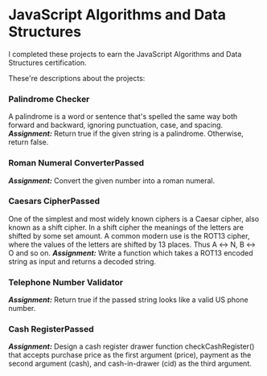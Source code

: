 # JavaScript Algorithms and Data Structures

I completed these projects to earn the JavaScript Algorithms and Data Structures certification.

These're descriptions about the projects: 

### Palindrome Checker
A palindrome is a word or sentence that's spelled the same way both forward and backward, ignoring punctuation, case, and spacing.
***Assignment:*** Return true if the given string is a palindrome. Otherwise, return false.

 ### Roman Numeral ConverterPassed
***Assignment:*** Convert the given number into a roman numeral.

### Caesars CipherPassed
One of the simplest and most widely known ciphers is a Caesar cipher, also known as a shift cipher. In a shift cipher the meanings of the letters are shifted by some set amount.
A common modern use is the ROT13 cipher, where the values of the letters are shifted by 13 places. Thus A ↔ N, B ↔ O and so on.
***Assignment:*** Write a function which takes a ROT13 encoded string as input and returns a decoded string.

### Telephone Number Validator
***Assignment:*** Return true if the passed string looks like a valid US phone number.

### Cash RegisterPassed
***Assignment:*** Design a cash register drawer function checkCashRegister() that accepts purchase price as the first argument (price), payment as the second argument (cash), and cash-in-drawer (cid) as the third argument.
